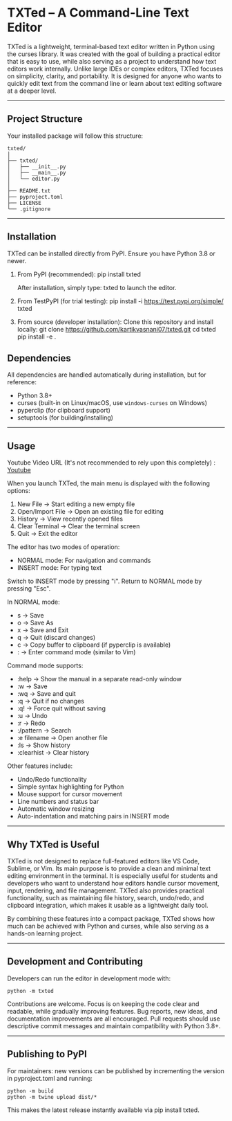 TXTed – A Command-Line Text Editor
==================================

TXTed is a lightweight, terminal-based text editor written in Python using the curses library. 
It was created with the goal of building a practical editor that is easy to use, 
while also serving as a project to understand how text editors work internally. 
Unlike large IDEs or complex editors, TXTed focuses on simplicity, clarity, and 
portability. It is designed for anyone who wants to quickly edit text from the 
command line or learn about text editing software at a deeper level.

-------------------------------------------------------------------------------
Project Structure
-------------------------------------------------------------------------------
Your installed package will follow this structure:

    txted/
    │
    ├── txted/
    │   ├── __init__.py
    │   ├── __main__.py
    │   └── editor.py
    │
    ├── README.txt
    ├── pyproject.toml
    ├── LICENSE
    └── .gitignore

-------------------------------------------------------------------------------
Installation
-------------------------------------------------------------------------------
TXTed can be installed directly from PyPI. Ensure you have Python 3.8 or newer.

1. From PyPI (recommended):
   pip install txted

   After installation, simply type:
   txted
   to launch the editor.

2. From TestPyPI (for trial testing):
   pip install -i https://test.pypi.org/simple/ txted

3. From source (developer installation):
   Clone this repository and install locally:
       git clone https://github.com/kartikvasnani07/txted.git
       cd txted
       pip install -e .

Dependencies
------------
All dependencies are handled automatically during installation, but for reference:

- Python 3.8+
- curses (built-in on Linux/macOS, use `windows-curses` on Windows)
- pyperclip (for clipboard support)
- setuptools (for building/installing)

-------------------------------------------------------------------------------
Usage
-------------------------------------------------------------------------------

Youtube Video URL (It's not recommended to rely upon this completely) : [Youtube](https://youtu.be/WnWktT2ZIuc)

When you launch TXTed, the main menu is displayed with the following options:

1) New File          → Start editing a new empty file
2) Open/Import File  → Open an existing file for editing
3) History           → View recently opened files
4) Clear Terminal    → Clear the terminal screen
5) Quit              → Exit the editor

The editor has two modes of operation:

- NORMAL mode: For navigation and commands
- INSERT mode: For typing text

Switch to INSERT mode by pressing "i". Return to NORMAL mode by pressing "Esc".

In NORMAL mode:
- s → Save
- o → Save As
- x → Save and Exit
- q → Quit (discard changes)
- c → Copy buffer to clipboard (if pyperclip is available)
- : → Enter command mode (similar to Vim)

Command mode supports:
- :help → Show the manual in a separate read-only window
- :w → Save
- :wq → Save and quit
- :q → Quit if no changes
- :q! → Force quit without saving
- :u → Undo
- :r → Redo
- :/pattern → Search
- :e filename → Open another file
- :ls → Show history
- :clearhist → Clear history

Other features include:
- Undo/Redo functionality
- Simple syntax highlighting for Python
- Mouse support for cursor movement
- Line numbers and status bar
- Automatic window resizing
- Auto-indentation and matching pairs in INSERT mode

-------------------------------------------------------------------------------
Why TXTed is Useful
-------------------------------------------------------------------------------

TXTed is not designed to replace full-featured editors like VS Code, Sublime, or Vim. 
Its main purpose is to provide a clean and minimal text editing environment in the terminal. 
It is especially useful for students and developers who want to understand how editors 
handle cursor movement, input, rendering, and file management. TXTed also provides 
practical functionality, such as maintaining file history, search, undo/redo, and 
clipboard integration, which makes it usable as a lightweight daily tool.

By combining these features into a compact package, TXTed shows how much can be achieved 
with Python and curses, while also serving as a hands-on learning project.

-------------------------------------------------------------------------------
Development and Contributing
-------------------------------------------------------------------------------

Developers can run the editor in development mode with:

    python -m txted

Contributions are welcome. Focus is on keeping the code clear and readable, while 
gradually improving features. Bug reports, new ideas, and documentation improvements 
are all encouraged. Pull requests should use descriptive commit messages and maintain 
compatibility with Python 3.8+.

-------------------------------------------------------------------------------
Publishing to PyPI
-------------------------------------------------------------------------------
For maintainers: new versions can be published by incrementing the version in pyproject.toml
and running:

    python -m build
    python -m twine upload dist/*

This makes the latest release instantly available via pip install txted.
